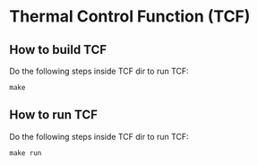 # Thermal Control Function (TCF)

## How to build TCF
Do the following steps inside TCF dir to run TCF:
```
make
```

## How to run TCF
Do the following steps inside TCF dir to run TCF:
```
make run
```